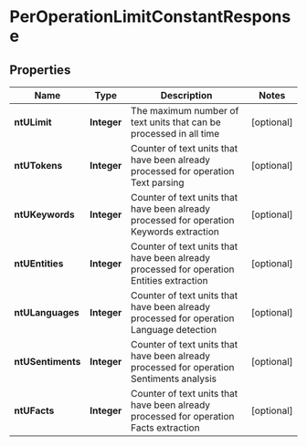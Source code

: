 
# PerOperationLimitConstantResponse

## Properties
Name | Type | Description | Notes
------------ | ------------- | ------------- | -------------
**ntULimit** | **Integer** | The maximum number of text units that can be processed in all time |  [optional]
**ntUTokens** | **Integer** | Counter of text units that have been already processed for operation Text parsing |  [optional]
**ntUKeywords** | **Integer** | Counter of text units that have been already processed for operation Keywords extraction |  [optional]
**ntUEntities** | **Integer** | Counter of text units that have been already processed for operation Entities extraction |  [optional]
**ntULanguages** | **Integer** | Counter of text units that have been already processed for operation Language detection |  [optional]
**ntUSentiments** | **Integer** | Counter of text units that have been already processed for operation Sentiments analysis |  [optional]
**ntUFacts** | **Integer** | Counter of text units that have been already processed for operation Facts extraction |  [optional]



